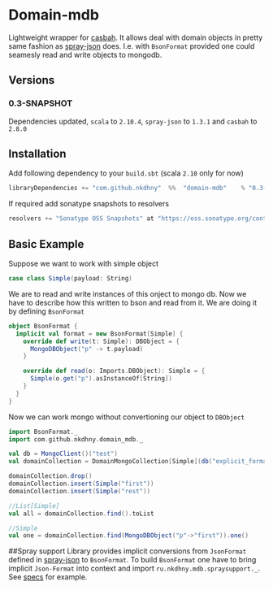 # Domain-mdb

Lightweight wrapper for [casbah](https://github.com/nkdhny/domain-mdb.git). It allows deal with domain objects in pretty same fashion as [spray-json](https://github.com/spray/spray-json) does.
I.e. with `BsonFormat` provided one could seamesly read and write objects to mongodb.

## Versions

### 0.3-SNAPSHOT

Dependencies updated, `scala` to `2.10.4`, `spray-json` to `1.3.1` and `casbah` to `2.8.0`

## Installation

Add following dependency to your `build.sbt` (scala `2.10` only for now)

```scala
libraryDependencies += "com.github.nkdhny"  %%  "domain-mdb"    % "0.3-SNAPSHOT"
```

If required add sonatype snapshots to resolvers

```scala
resolvers += "Sonatype OSS Snapshots" at "https://oss.sonatype.org/content/repositories/snapshots"
```

## Basic Example

Suppose we want to work  with simple object
```scala
case class Simple(payload: String)
```
We are to read and write instances of this onject to mongo db. Now we have to describe how this written to bson and read from it. We are doing it by  defining `BsonFormat`

```scala
object BsonFormat {
  implicit val format = new BsonFormat[Simple] {
	override def write(t: Simple): DBObject = {
	  MongoDBObject("p" -> t.payload)
	}

	override def read(o: Imports.DBObject): Simple = {
	  Simple(o.get("p").asInstanceOf[String])
	}
  }
}
```

Now we can work mongo without convertioning our object to `DBObject`

```scala
import BsonFormat._
import com.github.nkdhny.domain_mdb._ 

val db = MongoClient()("test")
val domainCollection = DomainMongoCollection[Simple](db("explicit_format"))

domainCollection.drop()
domainCollection.insert(Simple("first"))
domainCollection.insert(Simple("rest"))

//List[Simple]
val all = domainCollection.find().toList

//Simple
val one = domainCollection.find(MongoDBObject("p"->"first")).one()
```

##Spray support
Library provides implicit conversions from `JsonFormat` defined in [spray-json](https://github.com/spray/spray-json) to `BsonFormat`. 
To build `BsonFormat` one have to bring implicit `Json-Format` into context and import `ru.nkdhny.mdb.spraysupport._`. See [specs](./src/test/scala/ru/nkdhny/mdb/DomainMongoCollectionTest.scala) for example.

